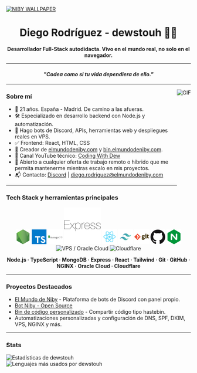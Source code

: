 [![NIBY WALLPAPER](https://i.imgur.com/9Bk43XP.png)](https://www.youtube.com/@codingwithdew3066)

<h1 align="center"><b>Diego Rodríguez - dewstouh 👨‍💻</b></h1>
<p align="center">
  <b>Desarrollador Full-Stack autodidacta. Vivo en el mundo real, no solo en el navegador.</b>
</p>

***

<h4 align="center"><i>"Codea como si tu vida dependiera de ello."</i></h4>

***

<img align="right" height="270px" alt="GIF" src="https://i.imgur.com/KdZeoNg.png" />

### Sobre mí

- 🧠 21 años. España - Madrid. De camino a las afueras.
- 🛠️ Especializado en desarrollo backend con Node.js y automatización.
- 🧵 Hago bots de Discord, APIs, herramientas web y despliegues reales en VPS.
- ✅ Frontend: React, HTML, CSS
- 🚀 Creador de [elmundodeniby.com](https://elmundodeniby.com) y [bin.elmundodeniby.com](https://bin.elmundodeniby.com).
- 🎥 Canal YouTube técnico: [Coding With Dew](https://www.youtube.com/@codingwithdew3066)
- 🎯 Abierto a cualquier oferta de trabajo remoto o híbrido que me permita mantenerme mientras escalo en mis proyectos.
- 📬 Contacto: [Discord](https://discord.gg/MBPsvcphGf) | diego.rodriguez@elmundodeniby.com

***

### Tech Stack y herramientas principales

<p align="center">
  <img src="https://raw.githubusercontent.com/github/explore/main/topics/nodejs/nodejs.png" alt="Node.js" width="40"/>  
  <img src="https://raw.githubusercontent.com/github/explore/main/topics/typescript/typescript.png" alt="TypeScript" width="40"/>
  <img src="https://raw.githubusercontent.com/github/explore/main/topics/mongodb/mongodb.png" alt="MongoDB" width="40"/>
  <img src="https://raw.githubusercontent.com/github/explore/main/topics/express/express.png" alt="Express.js" width="100"/>
  <img src="https://raw.githubusercontent.com/github/explore/main/topics/react/react.png" alt="React" width="40"/>
  <img src="https://raw.githubusercontent.com/github/explore/main/topics/tailwind/tailwind.png" alt="Tailwind CSS" width="40"/>
  <img src="https://raw.githubusercontent.com/github/explore/main/topics/git/git.png" alt="Git" width="40"/>
  <img src="https://raw.githubusercontent.com/github/explore/main/topics/github/github.png" alt="GitHub" width="40"/>
  <img src="https://raw.githubusercontent.com/github/explore/main/topics/nginx/nginx.png" alt="Nginx" width="40"/>
  <img src="https://img.icons8.com/ios-filled/50/cloud.png" alt="VPS / Oracle Cloud" width="40"/>
  <img src="https://cf-assets.www.cloudflare.com/slt3lc6tev37/6EYsdkdfBcHtgPmgp3YtkD/0b203affd2053988264b9253b13de6b3/logo-thumbnail.png" alt="Cloudflare" width="90"/>
</p>

<p align="center">
  <b>Node.js · TypeScript · MongoDB · Express · React · Tailwind · Git · GitHub · NGINX · Oracle Cloud · Cloudflare</b>
</p>

***

### Proyectos Destacados

- [El Mundo de Niby](https://elmundodeniby.com) - Plataforma de bots de Discord con panel propio.
- [Bot Niby - Open Source](https://github.com/dewstouh/niby-discord-bot)
- [Bin de código personalizado](https://bin.elmundodeniby.com) - Compartir código tipo hastebin.
- Automatizaciones personalizadas y configuración de DNS, SPF, DKIM, VPS, NGINX y más.

***

### Stats

<img align="left" src="https://github-readme-stats.vercel.app/api?username=dewstouh&show_icons=true&include_all_commits=true&title_color=fff&icon_color=79ff97&text_color=efefef&bg_color=0d1117" alt="Estadísticas de dewstouh" width="60%">
<img src="https://github-readme-stats.vercel.app/api/top-langs/?username=dewstouh&layout=compact&hide_border=true&theme=radical" width="37%" alt="Lenguajes más usados por dewstouh">
